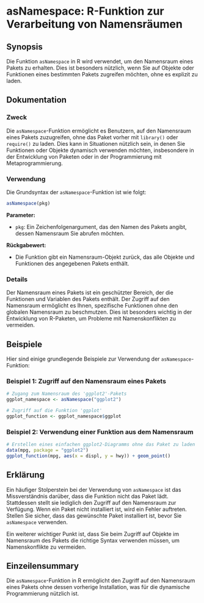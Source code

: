 <!--
Meta Description: # asNamespace: R-Funktion zur Verarbeitung von Namensräumen ## Synopsis Die Funktion `asNamespace` in R wird verwendet, um den Namensraum eines Pakets...
Meta Keywords: namensraum, pakets, asnamespace, funktion, die
-->

# asNamespace: R-Funktion zur Verarbeitung von Namensräumen

## Synopsis
Die Funktion `asNamespace` in R wird verwendet, um den Namensraum eines Pakets zu erhalten. Dies ist besonders nützlich, wenn Sie auf Objekte oder Funktionen eines bestimmten Pakets zugreifen möchten, ohne es explizit zu laden.

## Dokumentation
### Zweck
Die `asNamespace`-Funktion ermöglicht es Benutzern, auf den Namensraum eines Pakets zuzugreifen, ohne das Paket vorher mit `library()` oder `require()` zu laden. Dies kann in Situationen nützlich sein, in denen Sie Funktionen oder Objekte dynamisch verwenden möchten, insbesondere in der Entwicklung von Paketen oder in der Programmierung mit Metaprogrammierung.

### Verwendung
Die Grundsyntax der `asNamespace`-Funktion ist wie folgt:

```R
asNamespace(pkg)
```

**Parameter:**
- `pkg`: Ein Zeichenfolgenargument, das den Namen des Pakets angibt, dessen Namensraum Sie abrufen möchten.

**Rückgabewert:**
- Die Funktion gibt ein Namensraum-Objekt zurück, das alle Objekte und Funktionen des angegebenen Pakets enthält.

### Details
Der Namensraum eines Pakets ist ein geschützter Bereich, der die Funktionen und Variablen des Pakets enthält. Der Zugriff auf den Namensraum ermöglicht es Ihnen, spezifische Funktionen ohne den globalen Namensraum zu beschmutzen. Dies ist besonders wichtig in der Entwicklung von R-Paketen, um Probleme mit Namenskonflikten zu vermeiden.

## Beispiele
Hier sind einige grundlegende Beispiele zur Verwendung der `asNamespace`-Funktion:

### Beispiel 1: Zugriff auf den Namensraum eines Pakets
```R
# Zugang zum Namensraum des 'ggplot2'-Pakets
ggplot_namespace <- asNamespace("ggplot2")

# Zugriff auf die Funktion 'ggplot'
ggplot_function <- ggplot_namespace$ggplot
```

### Beispiel 2: Verwendung einer Funktion aus dem Namensraum
```R
# Erstellen eines einfachen ggplot2-Diagramms ohne das Paket zu laden
data(mpg, package = "ggplot2")
ggplot_function(mpg, aes(x = displ, y = hwy)) + geom_point()
```

## Erklärung
Ein häufiger Stolperstein bei der Verwendung von `asNamespace` ist das Missverständnis darüber, dass die Funktion nicht das Paket lädt. Stattdessen stellt sie lediglich den Zugriff auf den Namensraum zur Verfügung. Wenn ein Paket nicht installiert ist, wird ein Fehler auftreten. Stellen Sie sicher, dass das gewünschte Paket installiert ist, bevor Sie `asNamespace` verwenden.

Ein weiterer wichtiger Punkt ist, dass Sie beim Zugriff auf Objekte im Namensraum des Pakets die richtige Syntax verwenden müssen, um Namenskonflikte zu vermeiden.

## Einzeilensummary
Die `asNamespace`-Funktion in R ermöglicht den Zugriff auf den Namensraum eines Pakets ohne dessen vorherige Installation, was für die dynamische Programmierung nützlich ist.